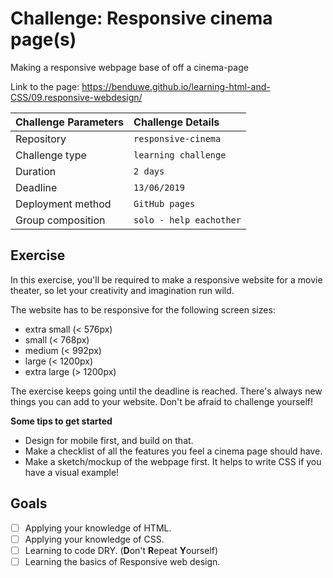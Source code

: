 # Challenge: Responsive cinema page(s)
Making a responsive webpage base of off a cinema-page

Link to the page:
https://benduwe.github.io/learning-html-and-CSS/09.responsive-webdesign/


|Challenge Parameters  |Challenge Details              |
|:---------------------|:------------------------------|
|Repository            |`responsive-cinema`            |
|Challenge type        |`learning challenge`           |
|Duration              |`2 days`                       |
|Deadline              |`13/06/2019`                   |
|Deployment method     |`GitHub pages`                 |
|Group composition     |`solo - help eachother`        |


## Exercise

In this exercise, you'll be required to make a responsive website for a movie theater, so let your creativity and imagination run wild.

The website has to be responsive for the following screen sizes:
* extra small (< 576px)
* small (< 768px)
* medium (< 992px)
* large (< 1200px)
* extra large (> 1200px)

The exercise keeps going until the deadline is reached. There's always new things you can add to your website. Don't be afraid to challenge yourself!

**Some tips to get started**

- Design for mobile first, and build on that.
- Make a checklist of all the features you feel a cinema page should have.
- Make a sketch/mockup of the webpage first. It helps to write CSS if you have a visual example!


## Goals

- [ ] Applying your knowledge of HTML.
- [ ] Applying your knowledge of CSS.
- [ ] Learning to code DRY. (**D**on't **R**epeat **Y**ourself)
- [ ] Learning the basics of Responsive web design.
